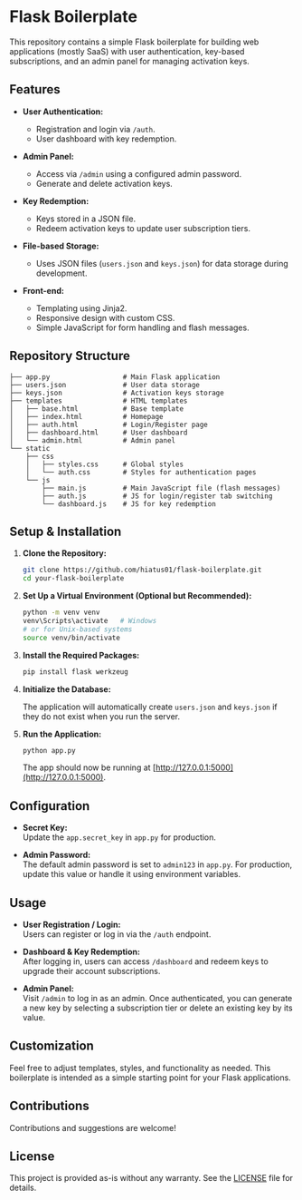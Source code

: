 # Flask Boilerplate

This repository contains a simple Flask boilerplate for building web applications (mostly SaaS) with user authentication, key-based subscriptions, and an admin panel for managing activation keys.

## Features

- **User Authentication:**  
  - Registration and login via `/auth`.
  - User dashboard with key redemption.
  
- **Admin Panel:**  
  - Access via `/admin` using a configured admin password.
  - Generate and delete activation keys.
  
- **Key Redemption:**  
  - Keys stored in a JSON file.
  - Redeem activation keys to update user subscription tiers.

- **File-based Storage:**  
  - Uses JSON files (`users.json` and `keys.json`) for data storage during development.

- **Front-end:**  
  - Templating using Jinja2.
  - Responsive design with custom CSS.
  - Simple JavaScript for form handling and flash messages.

## Repository Structure

```
├── app.py                  # Main Flask application
├── users.json              # User data storage
├── keys.json               # Activation keys storage
├── templates               # HTML templates
│   ├── base.html           # Base template
│   ├── index.html          # Homepage
│   ├── auth.html           # Login/Register page
│   ├── dashboard.html      # User dashboard
│   └── admin.html          # Admin panel
└── static
    ├── css
    │   ├── styles.css      # Global styles
    │   └── auth.css        # Styles for authentication pages
    └── js
        ├── main.js         # Main JavaScript file (flash messages)
        ├── auth.js         # JS for login/register tab switching
        └── dashboard.js    # JS for key redemption
```

## Setup & Installation

1. **Clone the Repository:**

    ```bash
    git clone https://github.com/hiatus01/flask-boilerplate.git
    cd your-flask-boilerplate
    ```

2. **Set Up a Virtual Environment (Optional but Recommended):**

    ```bash
    python -m venv venv
    venv\Scripts\activate   # Windows
    # or for Unix-based systems
    source venv/bin/activate
    ```

3. **Install the Required Packages:**

    ```bash
    pip install flask werkzeug
    ```

4. **Initialize the Database:**

   The application will automatically create `users.json` and `keys.json` if they do not exist when you run the server.

5. **Run the Application:**

    ```bash
    python app.py
    ```

   The app should now be running at [http://127.0.0.1:5000](http://127.0.0.1:5000).

## Configuration

- **Secret Key:**  
  Update the `app.secret_key` in `app.py` for production.

- **Admin Password:**  
  The default admin password is set to `admin123` in `app.py`. For production, update this value or handle it using environment variables.

## Usage

- **User Registration / Login:**  
  Users can register or log in via the `/auth` endpoint.

- **Dashboard & Key Redemption:**  
  After logging in, users can access `/dashboard` and redeem keys to upgrade their account subscriptions.

- **Admin Panel:**  
  Visit `/admin` to log in as an admin. Once authenticated, you can generate a new key by selecting a subscription tier or delete an existing key by its value.

## Customization

Feel free to adjust templates, styles, and functionality as needed. This boilerplate is intended as a simple starting point for your Flask applications.

## Contributions

Contributions and suggestions are welcome!

## License

This project is provided as-is without any warranty. See the [LICENSE](LICENSE) file for details.
